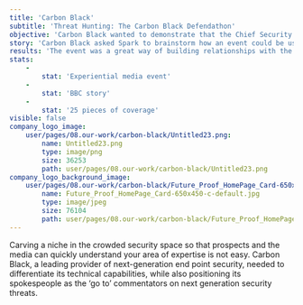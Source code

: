 ```yaml
---
title: 'Carbon Black'
subtitle: 'Threat Hunting: The Carbon Black Defendathon'
objective: 'Carbon Black wanted to demonstrate that the Chief Security Officer’s job is getting progressively challenging in a way that would engage prospects and help it to stand out with the media.'
story: 'Carbon Black asked Spark to brainstorm how an event could be used to draw the media into their product story.  This was a challenge as journalists are time and attention poor and are often reluctant to engage with products or attend events.  The answer was an interactive experience, in the form of a live threat hunting event.  Carbon Black gave attendees the tools to hunt for threats and simulated real world attacks – they were able to ‘walk-in the shoes’ of security professionals.  The event was followed by drinks where the Carbon Black team was able to mingle with journalists and build relationships. Spark also developed research that showed that companies weren’t prepared for the next generation of threats, as well as the challenges SOC teams were facing, in order to provide them with some ‘news’ to take home.'
results: 'The event was a great way of building relationships with the media, as they got to experience Carbon Black’s technology first-hand in a ‘fun’ and memorable way.  It was easy for them to see what spokesperson could talk about for future stories, resulting in weekly inbound media enquiries from the eight journalists in attendance. As well as the initial 25 pieces of coverage, including Business Reporter (the Sunday Telegraph) and all of the main trades, there were plenty of other opportunities for media coverage as security stories broke.  The BBC were not able to attend the event, but we worked with them to brainstorm feature ideas, resulting in a piece on nation state attacks. '
stats:
    -
        stat: 'Experiential media event'
    -
        stat: 'BBC story'
    -
        stat: '25 pieces of coverage'
visible: false
company_logo_image:
    user/pages/08.our-work/carbon-black/Untitled23.png:
        name: Untitled23.png
        type: image/png
        size: 36253
        path: user/pages/08.our-work/carbon-black/Untitled23.png
company_logo_background_image:
    user/pages/08.our-work/carbon-black/Future_Proof_HomePage_Card-650x450-c-default.jpg:
        name: Future_Proof_HomePage_Card-650x450-c-default.jpg
        type: image/jpeg
        size: 76104
        path: user/pages/08.our-work/carbon-black/Future_Proof_HomePage_Card-650x450-c-default.jpg
---
```


Carving a niche in the crowded security space so that prospects and the media can quickly understand your area of expertise is not easy.  Carbon Black, a leading provider of next-generation end point security, needed to differentiate its technical capabilities, while also positioning its spokespeople as the ‘go to’ commentators on next generation security threats.